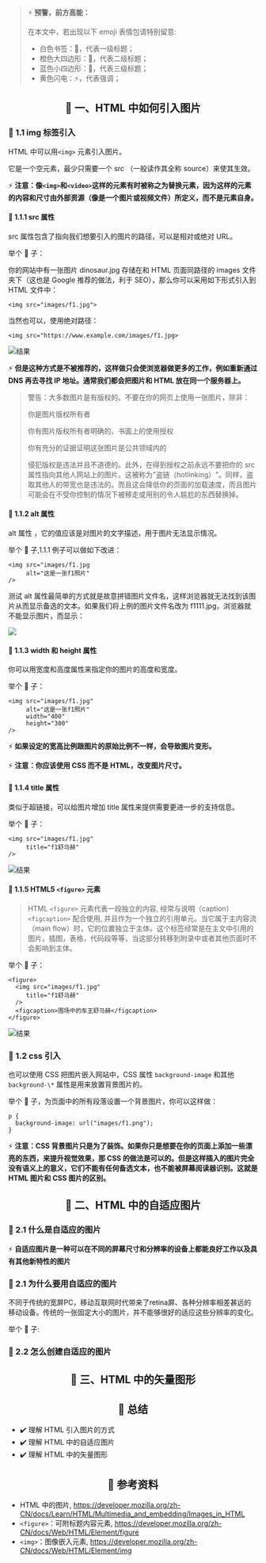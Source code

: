 > ⚡️ **预警，前方高能：**
>
> 在本文中，若出现以下 emoji 表情包请特别留意:
>
> - 白色书签：🔖，代表一级标题；
> - 橙色大四边形：🔶，代表二级标题；
> - 蓝色小四边形：🔹，代表三级标题；
> - 黄色闪电：⚡️，代表强调；

## <center>🔖 一、HTML 中如何引入图片</center>

### 🔶 1.1 img 标签引入

HTML 中可以用`<img>` 元素引入图片。

它是一个空元素，最少只需要一个 src （一般读作其全称 source）来使其生效。

⚡️ **注意：像`<img>`和`<video>`这样的元素有时被称之为替换元素，因为这样的元素的内容和尺寸由外部资源（像是一个图片或视频文件）所定义，而不是元素自身。**

#### 🔹 1.1.1 src 属性

src 属性包含了指向我们想要引入的图片的路径，可以是相对或绝对 URL。

举个 🌰 子：

你的网站中有一张图片 dinosaur.jpg 存储在和 HTML 页面同路径的 images 文件夹下（这也是 Google 推荐的做法，利于 SEO），那么你可以采用如下形式引入到 HTML 文件中：

`<img src="images/f1.jpg">`

当然也可以，使用绝对路径：

`<img src="https://www.example.com/images/f1.jpg>`

![结果](https://cdn.jsdelivr.net/gh/jolin27144/blog-images/html-pic/html-2-1-imgtag.png)

⚡️ **但是这种方式是不被推荐的，这样做只会使浏览器做更多的工作，例如重新通过 DNS 再去寻找 IP 地址。通常我们都会把图片和 HTML 放在同一个服务器上。**

> 警告：大多数图片是有版权的。不要在你的网页上使用一张图片，除非：
>
> 你是图片版权所有者
>
> 你有图片版权所有者明确的、书面上的使用授权
>
> 你有充分的证据证明这张图片是公共领域内的
>
> 侵犯版权是违法并且不道德的。此外，在得到授权之前永远不要把你的 src 属性指向其他人网站上的图片。这被称为"盗链（hotlinking）"。同样，盗取其他人的带宽也是违法的。而且这会降低你的页面的加载速度，而且图片可能会在不受你控制的情况下被移走或用别的令人尴尬的东西替换掉。

#### 🔹 1.1.2 alt 属性

alt 属性 ，它的值应该是对图片的文字描述，用于图片无法显示情况。

举个 🌰 子,1.1.1 例子可以做如下改进：

```
<img src="images/f1.jpg
     alt="这是一张f1照片"
/>
```

测试 alt 属性最简单的方式就是故意拼错图片文件名，这样浏览器就无法找到该图片从而显示备选的文本。如果我们将上例的图片文件名改为 f1111.jpg，浏览器就不能显示图片，而显示：

![](https://cdn.jsdelivr.net/gh/jolin27144/blog-images/html-pic/html-2-1-alt.png)

#### 🔹 1.1.3 width 和 height 属性

你可以用宽度和高度属性来指定你的图片的高度和宽度。

举个 🌰 子：

```
<img src="images/f1.jpg"
     alt="这是一张f1照片"
     width="400"
     height="300"
/>
```

⚡️ **如果设定的宽高比例跟图片的原始比例不一样，会导致图片变形。**

⚡️ **注意：你应该使用 CSS 而不是 HTML，改变图片尺寸。**

#### 🔹 1.1.4 title 属性

类似于超链接，可以给图片增加 title 属性来提供需要更进一步的支持信息。

举个 🌰 子：

```
<img src="images/f1.jpg"
     title="f1舒马赫"
/>
```

![结果](https://cdn.jsdelivr.net/gh/jolin27144/blog-images/html-pic/html-2-1-title.png)

#### 🔹 1.1.5 HTML5 `<figure>` 元素

> HTML `<figure>` 元素代表一段独立的内容, 经常与说明（caption） `<figcaption>` 配合使用, 并且作为一个独立的引用单元。当它属于主内容流（main flow）时，它的位置独立于主体。这个标签经常是在主文中引用的图片，插图，表格，代码段等等，当这部分转移到附录中或者其他页面时不会影响到主体。

举个 🌰 子：

```
<figure>
  <img src="images/f1.jpg"
     title="f1舒马赫"
  />
  <figcaption>围场中的车王舒马赫</figcaption>
</figure>
```

![结果](https://cdn.jsdelivr.net/gh/jolin27144/blog-images/html-pic/html-2-1-figure.png)

### 🔶 1.2 css 引入

也可以使用 CSS 把图片嵌入网站中，CSS 属性 `background-image` 和其他 `background-\*` 属性是用来放置背景图片的。

举个 🌰 子，为页面中的所有段落设置一个背景图片，你可以这样做：

```
p {
  background-image: url("images/f1.png");
}
```

⚡️ **注意：CSS 背景图片只是为了装饰。如果你只是想要在你的页面上添加一些漂亮的东西，来提升视觉效果，那 CSS 的做法是可以的。但是这样插入的图片完全没有语义上的意义，它们不能有任何备选文本，也不能被屏幕阅读器识别。这就是 HTML 图片和 CSS 图片的区别。**

## <center>🔖 二、HTML 中的自适应图片</center>

### 🔶 2.1 什么是自适应的图片

⚡️ **自适应图片是一种可以在不同的屏幕尺寸和分辨率的设备上都能良好工作以及具有其他新特性的图片**



### 🔶 2.1 为什么要用自适应的图片

不同于传统的宽屏PC，移动互联网时代带来了retina屏、各种分辨率相差甚远的移动设备。传统的一张固定大小的图片，并不能够很好的适应这些分辨率的变化。

举个 🌰 子:



### 🔶 2.2 怎么创建自适应的图片

## <center>🔖 三、HTML 中的矢量图形</center>

## <center>🔖 总结</center>

- ✔️ 理解 HTML 引入图片的方式
- ✔️ 理解 HTML 中的自适应图片
- ✔️ 理解 HTML 中的矢量图形

## <center>🔖 参考资料</center>

- HTML 中的图片,
  https://developer.mozilla.org/zh-CN/docs/Learn/HTML/Multimedia_and_embedding/Images_in_HTML
- `<figure>`：可附标题内容元素,
  https://developer.mozilla.org/zh-CN/docs/Web/HTML/Element/figure
- `<img>`：图像嵌入元素,
  https://developer.mozilla.org/zh-CN/docs/Web/HTML/Element/img
